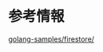 # 参考情報
[golang-samples/firestore/](https://github.com/GoogleCloudPlatform/golang-samples/tree/23529a7f7c197213f71e07d506c33b36924585b2/firestore)
